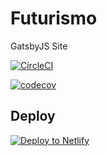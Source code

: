 # Futurismo

GatsbyJS Site

[![CircleCI](https://circleci.com/gh/tsu-nera/futurismo3/tree/master.svg?style=svg)](https://circleci.com/gh/tsu-nera/futurismo3)

[![codecov](https://codecov.io/gh/tsu-nera/futurismo3/branch/master/graph/badge.svg)](https://codecov.io/gh/tsu-nera/futurismo3)

## Deploy

[![Deploy to Netlify](https://www.netlify.com/img/deploy/button.svg)](https://app.netlify.com/start/deploy?repository=https://github.com/tsu-nera/futurismo3)
